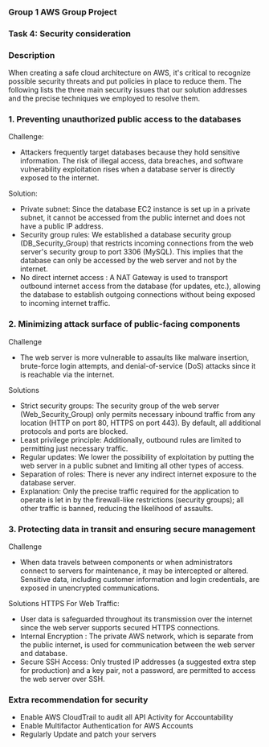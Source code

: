 ### Group 1 AWS Group Project

### Task 4: Security consideration 

### Description 
When creating a safe cloud architecture on AWS, it's critical to recognize possible security threats and put policies in place to reduce them. The following lists the three main security issues that our solution addresses and the precise techniques we employed to resolve them.


### 1. Preventing unauthorized public access to the databases 

Challenge:
- Attackers frequently target databases because they hold sensitive information. The risk of illegal access, data breaches, and software vulnerability exploitation rises when a database server is directly exposed to the internet.

Solution:
-  Private subnet: Since the database EC2 instance is set up in a private subnet, it cannot be accessed from the public internet and does not have a public IP address.
- Security group rules: We established a database security group (DB_Security_Group) that restricts incoming connections from the web server's security group to port 3306 (MySQL). This implies that the database can only be accessed by the web server and not by the internet.
- No direct internet access : A NAT Gateway is used to transport outbound internet access from the database (for updates, etc.), allowing the database to establish outgoing connections without being exposed to incoming internet traffic.

### 2. Minimizing attack surface of public-facing components

Challenge 
- The web server is more vulnerable to assaults like malware insertion, brute-force login attempts, and denial-of-service (DoS) attacks since it is reachable via the internet.

Solutions 
- Strict security groups: The security group of the web server (Web_Security_Group) only permits necessary inbound traffic from any location (HTTP on port 80, HTTPS on port 443). By default, all additional protocols and ports are blocked.
- Least privilege principle: Additionally, outbound rules are limited to permitting just necessary traffic.
- Regular updates: We lower the possibility of exploitation by putting the web server in a public subnet and limiting all other types of access.
- Separation of roles: There is never any indirect internet exposure to the database server.
- Explanation: Only the precise traffic required for the application to operate is let in by the firewall-like restrictions (security groups); all other traffic is banned, reducing the likelihood of assaults.

### 3. Protecting data in transit and ensuring secure management
Challenge 
- When data travels between components or when administrators connect to servers for maintenance, it may be intercepted or altered. Sensitive data, including customer information and login credentials, are exposed in unencrypted communications.

Solutions 
HTTPS For Web Traffic: 
- User data is safeguarded throughout its transmission over the internet since the web server supports secured HTTPS connections.
- Internal Encryption : The private AWS network, which is separate from the public internet, is used for communication between the web server and database.
- Secure SSH Access: Only trusted IP addresses (a suggested extra step for production) and a key pair, not a password, are permitted to access the web server over SSH.


### Extra recommendation for security 
- Enable AWS CloudTrail to audit all API Activity for Accountability
- Enable Multifactor Authentication for AWS Accounts 
- Regularly Update and patch your servers 
